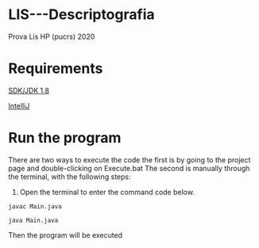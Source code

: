 # LIS---Descriptografia
Prova Lis HP (pucrs) 2020

# Requirements

[SDK/JDK 1.8](https://www.oracle.com/java/technologies/javase-jdk8-downloads.html)

[IntelliJ](https://www.jetbrains.com/pt-br/idea/)

# Run the program
There are two ways to execute the code the first is by going to the project page and double-clicking on Execute.bat The second is manually through the terminal, with the following steps:

1. Open the terminal to enter the command code below.

````
javac Main.java
````

````
java Main.java
```` 

Then the program will be executed

